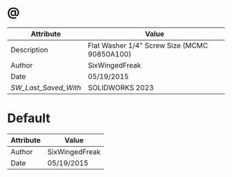 # @
| Attribute | Value |
| ---  | ---     |
| Description | Flat Washer 1/4&quot; Screw Size (MCMC 90850A100) |
| Author | SixWingedFreak |
| Date | 05/19/2015 |
| _SW_Last_Saved_With_ | SOLIDWORKS 2023 |
# Default
| Attribute | Value |
| ---  | ---     |
| Author | SixWingedFreak |
| Date | 05/19/2015 |
